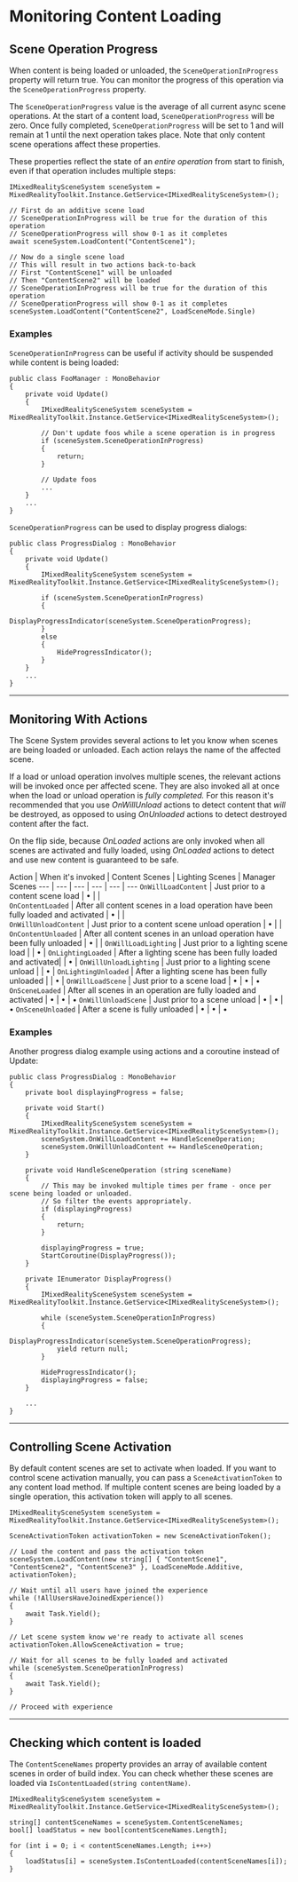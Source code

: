 # Monitoring Content Loading

## Scene Operation Progress

When content is being loaded or unloaded, the `SceneOperationInProgress` property will return true. You can monitor the progress of this operation via the `SceneOperationProgress` property.

The `SceneOperationProgress` value is the average of all current async scene operations. At the start of a content load, `SceneOperationProgress` will be zero. Once fully completed, `SceneOperationProgress` will be set to 1 and will remain at 1 until the next operation takes place. Note that only content scene operations affect these properties.

These properties reflect the state of an *entire operation* from start to finish, even if that operation includes multiple steps:
```
IMixedRealitySceneSystem sceneSystem = MixedRealityToolkit.Instance.GetService<IMixedRealitySceneSystem>();

// First do an additive scene load
// SceneOperationInProgress will be true for the duration of this operation
// SceneOperationProgress will show 0-1 as it completes
await sceneSystem.LoadContent("ContentScene1");

// Now do a single scene load
// This will result in two actions back-to-back
// First "ContentScene1" will be unloaded
// Then "ContentScene2" will be loaded
// SceneOperationInProgress will be true for the duration of this operation
// SceneOperationProgress will show 0-1 as it completes
sceneSystem.LoadContent("ContentScene2", LoadSceneMode.Single)
```

### Examples

`SceneOperationInProgress` can be useful if activity should be suspended while content is being loaded:
```
public class FooManager : MonoBehavior
{
    private void Update() 
    {
        IMixedRealitySceneSystem sceneSystem = MixedRealityToolkit.Instance.GetService<IMixedRealitySceneSystem>();

        // Don't update foos while a scene operation is in progress
        if (sceneSystem.SceneOperationInProgress) 
        {
            return;
        }

        // Update foos
        ...
    }
    ...
}
```

`SceneOperationProgress` can be used to display progress dialogs:
```
public class ProgressDialog : MonoBehavior
{
    private void Update() 
    {
        IMixedRealitySceneSystem sceneSystem = MixedRealityToolkit.Instance.GetService<IMixedRealitySceneSystem>();

        if (sceneSystem.SceneOperationInProgress) 
        {
            DisplayProgressIndicator(sceneSystem.SceneOperationProgress);
        }
        else
        {
            HideProgressIndicator();
        }
    }
    ...
}
```
---
## Monitoring With Actions

The Scene System provides several actions to let you know when scenes are being loaded or unloaded. Each action relays the name of the affected scene.

If a load or unload operation involves multiple scenes, the relevant actions will be invoked once per affected scene. They are also invoked all at once when the load or unload operation is *fully completed.* For this reason it's recommended that you use *OnWillUnload* actions to detect content that *will* be destroyed, as opposed to using *OnUnloaded* actions to detect destroyed content after the fact.

On the flip side, because *OnLoaded* actions are only invoked when all scenes are activated and fully loaded, using *OnLoaded* actions to detect and use new content is guaranteed to be safe.

Action | When it's invoked | Content Scenes | Lighting Scenes | Manager Scenes
--- | --- | --- | --- | --- | ---
`OnWillLoadContent` | Just prior to a content scene load | • | |  
`OnContentLoaded` | After all content scenes in a load operation have been fully loaded and activated | • | |  
`OnWillUnloadContent` | Just prior to a content scene unload operation | • | | 
`OnContentUnloaded` | After all content scenes in an unload operation have been fully unloaded | • | | 
`OnWillLoadLighting` | Just prior to a lighting scene load | | • | 
`OnLightingLoaded` | After a lighting scene has been fully loaded and activated| | • | 
`OnWillUnloadLighting` | Just prior to a lighting scene unload | | • | 
`OnLightingUnloaded` | After a lighting scene has been fully unloaded | | • | 
`OnWillLoadScene` | Just prior to a scene load | • | • | •
`OnSceneLoaded` | After all scenes in an operation are fully loaded and activated | • | • | •
`OnWillUnloadScene` | Just prior to a scene unload | • | • | •
`OnSceneUnloaded` | After a scene is fully unloaded |  • | • | •

### Examples
Another progress dialog example using actions and a coroutine instead of Update:
```
public class ProgressDialog : MonoBehavior
{
    private bool displayingProgress = false;

    private void Start() 
    {
        IMixedRealitySceneSystem sceneSystem = MixedRealityToolkit.Instance.GetService<IMixedRealitySceneSystem>();
        sceneSystem.OnWillLoadContent += HandleSceneOperation;
        sceneSystem.OnWillUnloadContent += HandleSceneOperation;
    }

    private void HandleSceneOperation (string sceneName)
    {
        // This may be invoked multiple times per frame - once per scene being loaded or unloaded.
        // So filter the events appropriately.
        if (displayingProgress)
        {
            return;            
        }

        displayingProgress = true;
        StartCoroutine(DisplayProgress());
    }

    private IEnumerator DisplayProgress() 
    {
        IMixedRealitySceneSystem sceneSystem = MixedRealityToolkit.Instance.GetService<IMixedRealitySceneSystem>();

        while (sceneSystem.SceneOperationInProgress) 
        {
            DisplayProgressIndicator(sceneSystem.SceneOperationProgress);
            yield return null;
        }

        HideProgressIndicator();
        displayingProgress = false;
    }

    ...
}
```
---

## Controlling Scene Activation

By default content scenes are set to activate when loaded. If you want to control scene activation manually, you can pass a `SceneActivationToken` to any content load method. If multiple content scenes are being loaded by a single operation, this activation token will apply to all scenes.

```
IMixedRealitySceneSystem sceneSystem = MixedRealityToolkit.Instance.GetService<IMixedRealitySceneSystem>();

SceneActivationToken activationToken = new SceneActivationToken();

// Load the content and pass the activation token
sceneSystem.LoadContent(new string[] { "ContentScene1", "ContentScene2", "ContentScene3" }, LoadSceneMode.Additive, activationToken);

// Wait until all users have joined the experience
while (!AllUsersHaveJoinedExperience())
{
    await Task.Yield();
}

// Let scene system know we're ready to activate all scenes
activationToken.AllowSceneActivation = true;

// Wait for all scenes to be fully loaded and activated
while (sceneSystem.SceneOperationInProgress)
{
    await Task.Yield();
}

// Proceed with experience
```
---

## Checking which content is loaded
The `ContentSceneNames` property provides an array of available content scenes in order of build index. You can check whether these scenes are loaded via `IsContentLoaded(string contentName)`.

```
IMixedRealitySceneSystem sceneSystem = MixedRealityToolkit.Instance.GetService<IMixedRealitySceneSystem>();

string[] contentSceneNames = sceneSystem.ContentSceneNames;
bool[] loadStatus = new bool[contentSceneNames.Length];

for (int i = 0; i < contentSceneNames.Length; i++>)
{
    loadStatus[i] = sceneSystem.IsContentLoaded(contentSceneNames[i]);
}

```